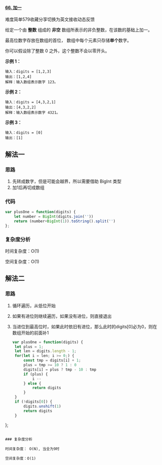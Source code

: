 #### [66. 加一](https://leetcode-cn.com/problems/plus-one/)

难度简单579收藏分享切换为英文接收动态反馈

给定一个由 **整数** 组成的 **非空** 数组所表示的非负整数，在该数的基础上加一。

最高位数字存放在数组的首位， 数组中每个元素只存储**单个**数字。

你可以假设除了整数 0 之外，这个整数不会以零开头。

 

**示例 1：**

```
输入：digits = [1,2,3]
输出：[1,2,4]
解释：输入数组表示数字 123。
```

**示例 2：**

```
输入：digits = [4,3,2,1]
输出：[4,3,2,2]
解释：输入数组表示数字 4321。
```

**示例 3：**

```
输入：digits = [0]
输出：[1]
```



## 解法一

### 思路
1. 先转成数字，但是可能会越界，所以需要借助 BigInt 类型
2. 加1后再切成数组
### 代码
```javascript
var plusOne = function(digits) {
    let number = BigInt(digits.join(''))
    return (number+BigInt(1)).toString().split('')
};
```

### 复杂度分析

时间复杂度：O(1)

空间复杂度：O(1)







## 解法二

### 思路

1. 循环遍历，从低位开始

2. 如果有进位则继续遍历，如果没有进位，则直接退出

3. 当进位到最高位时，如果此时依旧有进位，那么此时的digits[0]必为0，则在数组开始的前面补1

   ```javascript
   var plusOne = function(digits) {
    let plus = 1;
    let len = digits.length - 1;
    for(let i = len; i >= 0;) {
        const tmp = digits[i] + 1;
        plus = tmp >= 10 ? 1 : 0
        digits[i] = plus ? tmp - 10 : tmp
        if (plus) {
            i --
        } else {
            return digits
        }
    }
    if (!digits[0]) {
        digits.unshift(1)
        return digits
    }
};
   ```

   ### 复杂度分析
   
   时间复杂度： O(N), 当全为9时
   
   空间复杂度：O(1)

